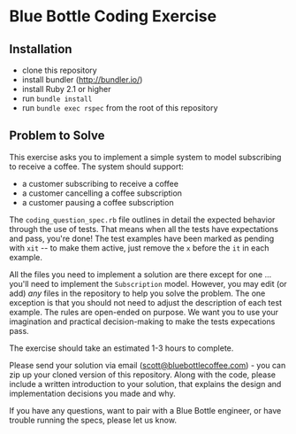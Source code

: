 # Blue Bottle Coding Exercise

## Installation

- clone this repository
- install bundler (http://bundler.io/)
- install Ruby 2.1 or higher
- run ```bundle install```
- run ```bundle exec rspec``` from the root of this repository

## Problem to Solve

This exercise asks you to implement a simple system to model subscribing to receive a coffee. The system should support:

- a customer subscribing to receive a coffee
- a customer cancelling a coffee subscription
- a customer pausing a coffee subscription

The ```coding_question_spec.rb``` file outlines in detail the expected behavior through the use of tests. That means when all the tests have expectations and pass, you're done! The test examples have been marked as pending with `xit` -- to make them active, just remove the `x` before the `it` in each example.

All the files you need to implement a solution are there except for one ... you'll need to implement the `Subscription` model. However, you may edit (or add) *any* files in the repository to help you solve the problem. The one exception is that you should not need to adjust the description of each test example. The rules are open-ended on purpose. We want you to use your imagination and practical decision-making to make the tests expecations pass.

The exercise should take an estimated 1-3 hours to complete.

Please send your solution via email (scott@bluebottlecoffee.com) - you can zip up your cloned version of this repository. Along with the code, please include a written introduction to your solution, that explains the design and implementation decisions you made and why.

If you have any questions, want to pair with a Blue Bottle engineer, or have trouble running the specs, please let us know.
